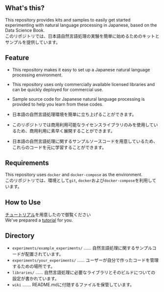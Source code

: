 ## What's this?
This repository provides kits and samples to easily get started experimenting with natural language processing in Japanese, based on the Data Science Book.  
このリポジトリでは、日本語自然言語処理の実験を簡単に始めるためのキットとサンプルを提供しています。  

## Feature
- This repository makes it easy to set up a Japanese natural language processing environment.
- This repository uses only commercially available licensed libraries and can be quickly deployed for commercial use.
- Sample source code for Japanese natural language processing is provided to help you learn from these codes.

- 日本語の自然言語処理環境を簡単に立ち上げることができます。
- このリポジトリでは商用利用可能なライセンスライブラリのみを使用しているため、商用利用に素早く展開することができます。
- 日本語の自然言語処理に関するサンプルソースコードを用意しているため、これらのコードを元に学習することができます。

## Requirements
This repository uses `docker` and `docker-compose` as the environment.  
このリポジトリでは、環境として`git`, `docker`および`docker-compose`を利用しています。  

## How to Use
[チュートリアル](TUTORIAL.md)を用意したので御覧ください  
We've prepared a [tutorial](TUTORIAL.md) for you.

## Directory

- `experiments/example_experiments/` ...... 自然言語処理に関するサンプルコードが配置されています。
- `experiments/your_experiments/` ...... ユーザーが自分で作ったコードを管理するための場所です。
- `libraries/` ...... 自然言語処理に必要なライブラリとそのビルドについての設定が書かれています。
- `wiki` ....... README.mdに付随するファイルを保管しています。